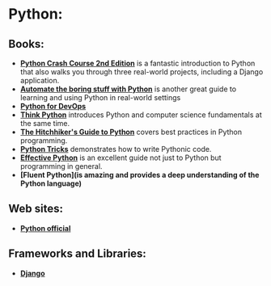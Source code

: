 # Python:
## Books:
* **[Python Crash Course 2nd Edition](https://github.com/UlugbekMuslitdinov/awesome-sources/blob/main/backend/python/Python_Crash_Course_2nd_Edition.pdf)** is a fantastic introduction to Python that also walks you
through three real-world projects, including a Django application.
* **[Automate the boring stuff with Python](https://github.com/UlugbekMuslitdinov/awesome-sources/blob/main/backend/python/Automate%20the%20Boring%20Stuff%20with%20Python.pdf)** is another great guide to learning and using Python in
real-world settings
* **[Python for DevOps]()**
* **[Think Python]()** introduces Python and computer science fundamentals at the same
time.
* **[The Hitchhiker's Guide to Python]()** covers best practices in Python programming.
* **[Python Tricks]()** demonstrates how to write Pythonic code.
* **[Effective Python]()** is an excellent guide not just to Python but programming in
general.
* **[Fluent Python](is amazing and provides a deep understanding of the Python
language)**


## Web sites:
* **[Python official](https://python.org/)**

## Frameworks and Libraries:
* **[Django](https://github.com/UlugbekMuslitdinov/awesome-sources/tree/main/backend/python/Django)**